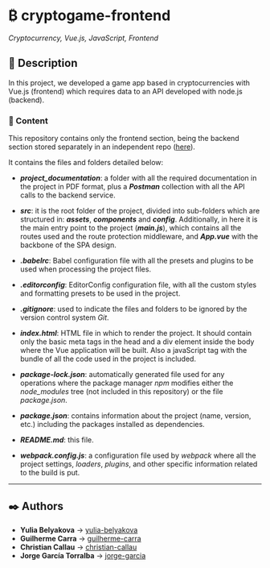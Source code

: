 # ₿ cryptogame-frontend

_Cryptocurrency, Vue.js, JavaScript, Frontend_

## 📔 Description

In this project, we developed a game app based in cryptocurrencies with Vue.js (frontend) which requires data to an API developed with node.js (backend).

### 📂 Content

This repository contains only the frontend section, being the backend section stored separately in an independent repo ([here](https://code.assemblerschool.com/christian-callau/cryptogame-backend.git)).

It contains the files and folders detailed below:

- **_project_documentation_**: a folder with all the required documentation in the project in PDF format, plus a _**Postman**_ collection with all the API calls to the backend service.

- **_src_**: it is the root folder of the project, divided into sub-folders which are structured in: **_assets_**, **_components_** and **_config_**. Additionally, in here it is the main entry point to the project (**_main.js_**), which contains all the routes used and the route protection middleware, and **_App.vue_** with the backbone of the SPA design.

- **_.babelrc_**: Babel configuration file with all the presets and plugins to be used when processing the project files.

- **_.editorconfig_**: EditorConfig configuration file, with all the custom styles and formatting presets to be used in the project.

- **_.gitignore_**: used to indicate the files and folders to be ignored by the version control system _Git_.

- **_index.html_**: HTML file in which to render the project. It should contain only the basic meta tags in the head and a div element inside the body where the Vue application will be built. Also a javaScript tag with the bundle of all the code used in the project is included.

- **_package-lock.json_**: automatically generated file used for any operations where the package manager _npm_ modifies either the _node_modules_ tree (not included in this repository) or the file _package.json_.

- **_package.json_**: contains information about the project (name, version, etc.) including the packages installed as dependencies.

- **_README.md_**: this file.

- **_webpack.config.js_**: a configuration file used by _webpack_ where all the project settings, _loaders_, _plugins_, and other specific information related to the build is put.

---

## ✒️ Authors

- **Yulia Belyakova** &#8594; [yulia-belyakova](https://code.assemblerschool.com/yulia-belyakova/)
- **Guilherme Carra** &#8594; [guilherme-carra](https://code.assemblerschool.com/guilherme-carra/)
- **Christian Callau** &#8594; [christian-callau](https://code.assemblerschool.com/christian-callau/)
- **Jorge García Torralba** &#8594; [jorge-garcia](https://code.assemblerschool.com/jorge-garcia/)

